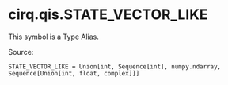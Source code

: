 <div itemscope itemtype="http://developers.google.com/ReferenceObject">
<meta itemprop="name" content="cirq.qis.STATE_VECTOR_LIKE" />
<meta itemprop="path" content="Stable" />
</div>

# cirq.qis.STATE_VECTOR_LIKE


This symbol is a Type Alias.


Source:

<pre class="devsite-click-to-copy prettyprint lang-py tfo-signature-link">
<code>STATE_VECTOR_LIKE = Union[int, Sequence[int], numpy.ndarray, Sequence[Union[int, float, complex]]]
</code></pre>




